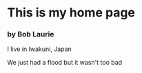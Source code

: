 # This is my home page
### by Bob Laurie

I live in Iwakuni, Japan  

We just had a flood but it wasn't too bad
